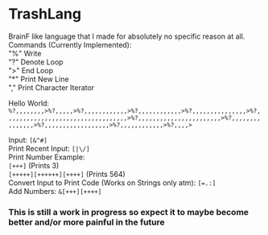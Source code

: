 # TrashLang
BrainF like language that I made for absolutely no specific reason at all.  
Commands (Currently Implemented):  
"%" Write  
"?" Denote Loop   
">" End Loop  
"*" Print New Line  
"," Print Character Iterator

Hello World: `%?,,,,,,,,>%?,,,,,>%?,,,,,,,,,,,,>%?,,,,,,,,,,,,>%?,,,,,,,,,,,,,,,>%?,,,,,,,,,,,,,,,,,,,,,,,,,,,,,,,,,,>%?,,,,,,,,,,,,,,,,,,,,,,,>%?,,,,,,,,,,,,,,,>%?,,,,,,,,,,,,,,,,,,>%?,,,,,,,,,,,,>%?,,,,>`    

Input: `[&^#]`    
Print Recent Input: `[|\/]`  
Print Number Example:  
`[+++]` (Prints 3)  
`[+++++][++++++][++++]` (Prints 564)  
Convert Input to Print Code (Works on Strings only atm): `[=.:]`  
Add Numbers: `&[+++][++++]`  
### This is still a work in progress so expect it to maybe become better and/or more painful in the future
